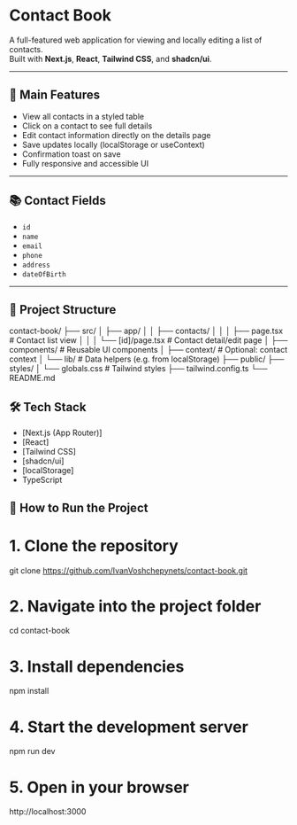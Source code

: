# Contact Book

A full-featured web application for viewing and locally editing a list of contacts.  
Built with **Next.js**, **React**, **Tailwind CSS**, and **shadcn/ui**.

---

## 🔑 Main Features

- View all contacts in a styled table
- Click on a contact to see full details
- Edit contact information directly on the details page
- Save updates locally (localStorage or useContext)
- Confirmation toast on save
- Fully responsive and accessible UI

---

## 📚 Contact Fields

- `id`
- `name`
- `email`
- `phone`
- `address`
- `dateOfBirth`

---

## 📁 Project Structure

contact-book/
├── src/
│ ├── app/
│ │ ├── contacts/
│ │ │ ├── page.tsx # Contact list view
│ │ │ └── [id]/page.tsx # Contact detail/edit page
│ ├── components/ # Reusable UI components
│ ├── context/ # Optional: contact context
│ └── lib/ # Data helpers (e.g. from localStorage)
├── public/
├── styles/
│ └── globals.css # Tailwind styles
├── tailwind.config.ts
└── README.md

## 🛠 Tech Stack

- [Next.js (App Router)]
- [React]
- [Tailwind CSS]
- [shadcn/ui]
- [localStorage]
- TypeScript

## 🚀 How to Run the Project

# 1. Clone the repository

git clone https://github.com/IvanVoshchepynets/contact-book.git

# 2. Navigate into the project folder

cd contact-book

# 3. Install dependencies

npm install

# 4. Start the development server

npm run dev

# 5. Open in your browser

http://localhost:3000
